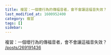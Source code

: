 ```yaml
---
title: 複習：一個壞行為的傳福音者，會不會讓這福音失效？
last_modified_at: 1600952400
category: 複習
tags: []
sidebar: 
---
```


<p>複習：一個壞行為的傳福音者，會不會讓這福音失效？<br/>
<a href="/posts/269191436" target="_blank">/posts/269191436</a></p>
<p> </p>
